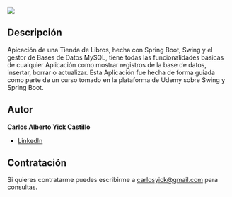 ![](https://niixer.com/wp-content/uploads/2020/11/spring-boot.png)

## Descripción ##

Apicación de una Tienda de Libros, hecha con Spring Boot, Swing y el gestor de Bases de Datos MySQL, tiene todas las funcionalidades básicas de cualquier Aplicación como mostrar 
registros de la base de datos, insertar, borrar o actualizar. Esta Aplicación fue hecha de forma guiada como parte de un curso tomado en la plataforma de Udemy sobre Swing y Spring Boot. 

## Autor ##
**Carlos Alberto Yick Castillo**

* [LinkedIn](https://www.linkedin.com/in/carlosyick/)

## Contratación ##
Si quieres contratarme puedes escribirme a carlosyick@gmail.com para consultas.
